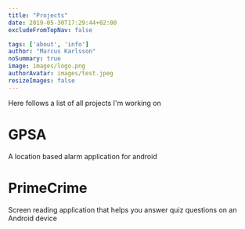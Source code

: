 ```yaml
---
title: "Projects"
date: 2019-05-30T17:29:44+02:00
excludeFromTopNav: false

tags: ['about', 'info']
author: "Marcus Karlsson"
noSummary: true
image: images/logo.png
authorAvatar: images/test.jpeg
resizeImages: false
---
```

Here follows a list of all projects I'm working on

# GPSA

A location based alarm application for android

# PrimeCrime

Screen reading application that helps you answer quiz questions on an Android device